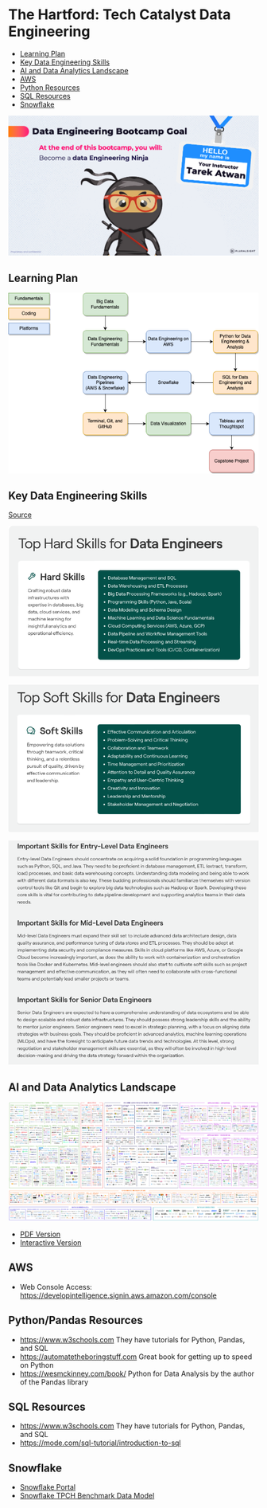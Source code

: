 # The Hartford: Tech Catalyst Data Engineering 

* [Learning Plan](#learning-plan)
* [Key Data Engineering Skills](#key-data-engineering-skills)
* [AI and Data Analytics Landscape](#ai-and-data-analytics-landscape)
* [AWS](#aws)
* [Python Resources](#python-resources)
* [SQL Resources](#sql-resources)
* [Snowflake](#snowflake)



![image-20240612110851319](images/image-20240612110851319.png)



## Learning Plan

![Data-Engineering-Page-5](images/Data-Engineering-Page-5.png)

## Key Data Engineering Skills 

[Source](https://www.tealhq.com/skills/data-engineer)

![image-20240703100341669](images/image-20240703100341669.png)

![image-20240703100355201](images/image-20240703100355201.png)

![image-20240703100418439](images/image-20240703100418439.png)



## AI and Data Analytics Landscape

![image-20240618103549052](images/image-20240618103549052.png)

* [PDF Version](https://mattturck.com/landscape/mad2024.pdf)
* [Interactive Version](https://mad.firstmark.com)



## AWS 

* Web Console Access: https://developintelligence.signin.aws.amazon.com/console

  

## Python/Pandas Resources

* https://www.w3schools.com They have tutorials for Python, Pandas, and SQL
* https://automatetheboringstuff.com Great book for getting up to speed on Python
* https://wesmckinney.com/book/ Python for Data Analysis by the author of the Pandas library 

## SQL Resources

* https://www.w3schools.com They have tutorials for Python, Pandas, and SQL
* https://mode.com/sql-tutorial/introduction-to-sql 

## Snowflake

* [Snowflake Portal](https://wpa36811.snowflakecomputing.com/)
* [Snowflake TPCH Benchmark Data Model](https://docs.snowflake.com/en/user-guide/sample-data-tpch)

